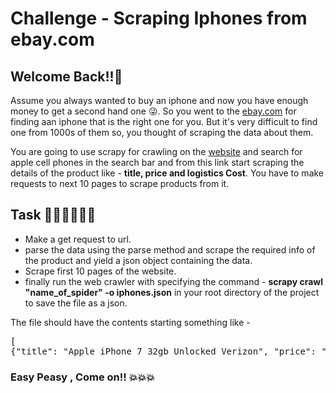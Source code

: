 # Challenge - Scraping Iphones from ebay.com
## Welcome Back!!👋

Assume you always wanted to buy an iphone and now you have enough money to get a second hand one 😜. So you went to the  <a href="https://www.ebay.com">ebay.com</a> for finding aan iphone that is the right one for you. But it's very difficult to find one from 1000s of them so, you thought of scraping the data about them.

You are going to use scrapy for crawling on the <a href="https://www.ebay.com/">website</a> and search for apple cell phones in the search bar and from this link start scraping the details of the product like - **title,
price and
logistics Cost**.
You have to make requests to next 10 pages to scrape products from it.

## Task 👨🏻‍💻👩🏻‍💻
- Make a get request to url.
- parse the data using the parse method and scrape the required info of the product and yield a json object containing the data.
- Scrape first 10 pages of the website. 
- finally run the web crawler with specifying the command - **scrapy crawl "name_of_spider" -o iphones.json** in your root directory of the project to save the file as a json.

The file should have the contents starting something like - 
<br>
<pre>
[
{"title": "Apple iPhone 7 32gb Unlocked Verizon", "price": "INR 8,730.87", "logistics cost": "INR 1,634.72 shipping"},
</pre>
### Easy Peasy , Come on!! 💥💥💥
##


